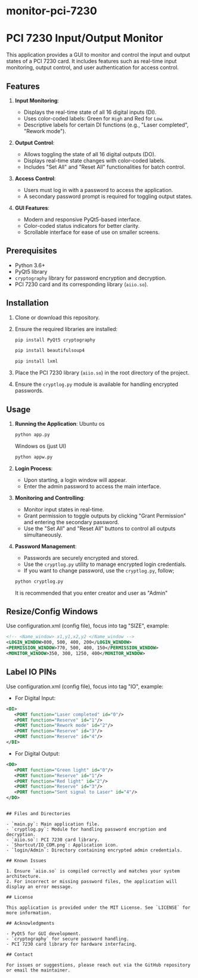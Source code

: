 # monitor-pci-7230

# PCI 7230 Input/Output Monitor

This application provides a GUI to monitor and control the input and output states of a PCI 7230 card. It includes features such as real-time input monitoring, output control, and user authentication for access control.

## Features

1. **Input Monitoring**:
   - Displays the real-time state of all 16 digital inputs (DI).
   - Uses color-coded labels: Green for `High` and Red for `Low`.
   - Descriptive labels for certain DI functions (e.g., "Laser completed", "Rework mode").

2. **Output Control**:
   - Allows toggling the state of all 16 digital outputs (DO).
   - Displays real-time state changes with color-coded labels.
   - Includes "Set All" and "Reset All" functionalities for batch control.

3. **Access Control**:
   - Users must log in with a password to access the application.
   - A secondary password prompt is required for toggling output states.

4. **GUI Features**:
   - Modern and responsive PyQt5-based interface.
   - Color-coded status indicators for better clarity.
   - Scrollable interface for ease of use on smaller screens.

## Prerequisites

- Python 3.6+
- PyQt5 library
- `cryptography` library for password encryption and decryption.
- PCI 7230 card and its corresponding library (`aiio.so`).

## Installation

1. Clone or download this repository.
2. Ensure the required libraries are installed:
   ```bash
   pip install PyQt5 cryptography
   ```
   
      ```bash
   pip install beautifulsoup4
   ```

      ```bash
   pip install lxml
   ```
3. Place the PCI 7230 library (`aiio.so`) in the root directory of the project.
4. Ensure the `cryptlog.py` module is available for handling encrypted passwords.

## Usage

1. **Running the Application**:
   Ubuntu os
   ```bash
   python app.py
   ```

   Windows os (just UI)
   ```bash
   python appw.py
   ```

2. **Login Process**:
   - Upon starting, a login window will appear.
   - Enter the admin password to access the main interface.

3. **Monitoring and Controlling**:
   - Monitor input states in real-time.
   - Grant permission to toggle outputs by clicking "Grant Permission" and entering the secondary password.
   - Use the "Set All" and "Reset All" buttons to control all outputs simultaneously.

4. **Password Management**:
   - Passwords are securely encrypted and stored.
   - Use the `cryptlog.py` utility to manage encrypted login credentials.
   - If you want to change password, use the `cryptlog.py`, follow;
   ```bash
   python cryptlog.py
   ```
   It is recommended that you enter creator and user  as "Admin"


## Resize/Config Windows

Use configuration.xml (config file), focus into tag "SIZE", example:
```xml
<!-- <Name_window> x1,y1,x2,y2 </Name_window -->
<LOGIN_WINDOW>800, 500, 400, 200</LOGIN_WINDOW>  
<PERMISSION_WINDOW>770, 500, 400, 150</PERMISSION_WINDOW>
<MONITOR_WINDOW>350, 300, 1250, 400</MONITOR_WINDOW>
```

## Label IO PINs

Use configuration.xml (config file), focus into tag "IO", example:
- For Digital Input:
```xml
<DI>
   <PORT function="Laser completed" id="0"/>
   <PORT function="Reserve" id="1"/>
   <PORT function="Rework mode" id="2"/>
   <PORT function="Reserve" id="3"/>
   <PORT function="Reserve" id="4"/>
</DI>
```

- For Digital Output:
```xml
<DO>
   <PORT function="Green light" id="0"/>
   <PORT function="Reserve" id="1"/>
   <PORT function="Red light" id="2"/>
   <PORT function="Reserve" id="3"/>
   <PORT function="Sent signal to Laser" id="4"/>
</DO>
```
```

## Files and Directories

- `main.py`: Main application file.
- `cryptlog.py`: Module for handling password encryption and decryption.
- `aiio.so`: PCI 7230 card library.
- `Shortcut/IO_COM.png`: Application icon.
- `login/Admin`: Directory containing encrypted admin credentials.

## Known Issues

1. Ensure `aiio.so` is compiled correctly and matches your system architecture.
2. For incorrect or missing password files, the application will display an error message.

## License

This application is provided under the MIT License. See `LICENSE` for more information.

## Acknowledgments

- PyQt5 for GUI development.
- `cryptography` for secure password handling.
- PCI 7230 card library for hardware interfacing.

## Contact

For issues or suggestions, please reach out via the GitHub repository or email the maintainer.

